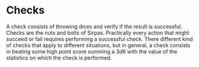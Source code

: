 # Checks

A check consists of throwing dices and verify if the result is successful.
Checks are the nuts and bolts of Sirpas. Practically every action that 
might succeed or fail requires performing a successful check. There different 
kind of checks that apply to different situations, but in general, a check 
consists in beating some high point score summing a 3d6 with the value of
the statistics on which the check is performed.


